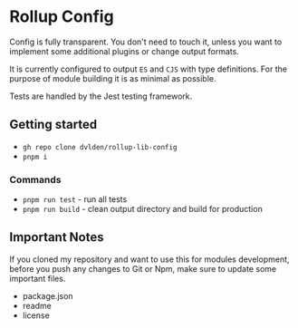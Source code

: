 # Rollup Config

Config is fully transparent. You don't need to touch it, unless you want
to implement some additional plugins or change output formats.

It is currently configured to output `ES` and `CJS` with type definitions.
For the purpose of module building it is as minimal as possible.

Tests are handled by the Jest testing framework.


## Getting started

- `gh repo clone dvlden/rollup-lib-config`
- `pnpm i`


### Commands

- `pnpm run test` - run all tests
- `pnpm run build` - clean output directory and build for production


## Important Notes

If you cloned my repository and want to use this for modules development, before you push any changes to Git or Npm, make sure to update some important files.

- package.json
- readme
- license
